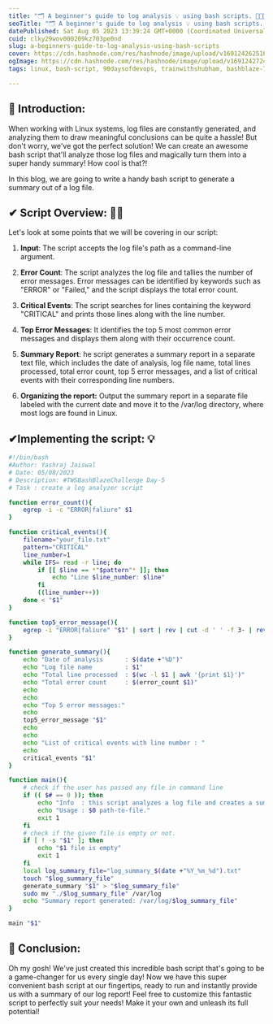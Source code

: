 ```yaml
---
title: "🗂️ A beginner's guide to log analysis 💡 using bash scripts. 🧾🔥🔥"
seoTitle: "🗂️ A beginner's guide to log analysis 💡 using bash scripts. 🧾🔥🔥"
datePublished: Sat Aug 05 2023 13:39:24 GMT+0000 (Coordinated Universal Time)
cuid: clky29wov000209kz703pe0nd
slug: a-beginners-guide-to-log-analysis-using-bash-scripts
cover: https://cdn.hashnode.com/res/hashnode/image/upload/v1691242625169/74fb0b92-f890-4a07-89f7-e34de8734944.png
ogImage: https://cdn.hashnode.com/res/hashnode/image/upload/v1691242724177/9a6a6f72-18d9-48fd-9ed1-4aff5fee3471.png
tags: linux, bash-script, 90daysofdevops, trainwithshubham, bashblaze-7-days-of-bash-scripting-challenge

---
```


## **📍** Introduction:

When working with Linux systems, log files are constantly generated, and analyzing them to draw meaningful conclusions can be quite a hassle! But don't worry, we've got the perfect solution! We can create an awesome bash script that'll analyze those log files and magically turn them into a super handy summary! How cool is that?!

In this blog, we are going to write a handy bash script to generate a summary out of a log file.

## ✔ Script Overview: 📃👀

Let's look at some points that we will be covering in our script:

1. **Input**: The script accepts the log file's path as a command-line argument.
    
2. **Error Count**: The script analyzes the log file and tallies the number of error messages. Error messages can be identified by keywords such as "ERROR" or "Failed," and the script displays the total error count.
    
3. **Critical Events**: The script searches for lines containing the keyword "CRITICAL" and prints those lines along with the line number.
    
4. **Top Error Messages**: It identifies the top 5 most common error messages and displays them along with their occurrence count.
    
5. **Summary Report**: he script generates a summary report in a separate text file, which includes the date of analysis, log file name, total lines processed, total error count, top 5 error messages, and a list of critical events with their corresponding line numbers.
    
6. **Organizing the report:** Output the summary report in a separate file labeled with the current date and move it to the /var/log directory, where most logs are found in Linux.
    

## ✔Implementing the script: 💡

```bash
#!/bin/bash
#Author: Yashraj Jaiswal
# Date: 05/08/2023
# Description: #TWSBashBlazeChallenge Day-5
# Task : create a log analyzer script

function error_count(){
    egrep -i -c "ERROR|faliure" $1
}

function critical_events(){
    filename="your_file.txt"
    pattern="CRITICAL"
    line_number=1
    while IFS= read -r line; do
        if [[ $line == *"$pattern"* ]]; then
            echo "Line $line_number: $line"
        fi
        ((line_number++))
    done < "$1"
}

function top5_error_message(){
    egrep -i "ERROR|faliure" "$1" | sort | rev | cut -d ' ' -f 3- | rev | uniq -c | sort -r  | head -5
}

function generate_summary(){
    echo "Date of analysis      : $(date +"%D")"
    echo "Log file name         : $1"
    echo "Total line processed  : $(wc -l $1 | awk '{print $1}')"
    echo "Total error count     : $(error_count $1)"
    echo
    echo
    echo "Top 5 error messages:"
    echo
    top5_error_message "$1"
    echo
    echo
    echo "List of critical events with line number : "
    echo
    critical_events "$1"
}

function main(){
    # check if the user has passed any file in command line
    if (( $# == 0 )); then
        echo "Info  : this script analyzes a log file and creates a summary out of it."
        echo "Usage : $0 path-to-file."
        exit 1
    fi
    # check if the given file is empty or not.
    if [ ! -s "$1" ]; then
        echo "$1 file is empty"
        exit 1
    fi
    local log_summary_file="log_summary_$(date +"%Y_%m_%d").txt"
    touch "$log_summary_file"
    generate_summary "$1" > "$log_summary_file"
    sudo mv "./$log_summary_file" /var/log
    echo "Summary report generated: /var/log/$log_summary_file"
}

main "$1"
```

## **📍** Conclusion:

Oh my gosh! We've just created this incredible bash script that's going to be a game-changer for us every single day! Now we have this super convenient bash script at our fingertips, ready to run and instantly provide us with a summary of our log report! Feel free to customize this fantastic script to perfectly suit your needs! Make it your own and unleash its full potential!